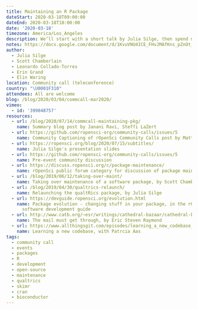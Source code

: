 ```yaml
---
title: Maintaining an R Package
dateStart: 2020-03-18T09:00:00
dateEnd: 2020-03-18T10:00:00
date: '2020-03-18'
timezone: America/Los_Angeles
description: We’ll start with a short talk by Julia Silge, then spend most of the time on Q & A with four panelists - Elin Waring, Erin Grand, Leonardo Collado-Torres, and Scott Chamberlain - moderated by Julia. Our panelists bring a wide range of perspectives so there’s something for everyone. Collectively, they have experience developing and maintaining passion-project packages, very popular packages, too many packages on CRAN, packages on Bioconductor, and taking over maintenance (and changing things!) of a package developed by someone else.
notes: https://docs.google.com/document/d/1KvuVNU4ICE_FHvJMAfKns_pZnOt_1cgJ4wokxGGuDaE/edit?usp=sharing
author:
  - Julia Silge
  - Scott Chamberlain
  - Leonardo Collado-Torres
  - Erin Grand
  - Elin Waring
location: Community call (teleconference)
country: "\U0001F310"
attendees: All are welcome
blog: /blog/2020/03/04/commcall-mar2020/
vimeo:
  - id: '399048757'
resources:
  - url: /blog/2020/07/14/commcall-maintaining-pkg/
    name: Summary blog post by Janani Ravi, Steffi LaZert
  - url: https://github.com/ropensci-org/community-calls/issues/5
    name: Community Captioning of rOpenSci Community Calls post by Matthias Grenié, Hugo Gruson  
  - url: https://ropensci.org/blog/2020/07/15/subtitles/
    name: Julia Silge's presentation slides
  - url: https://github.com/ropensci-org/community-calls/issues/5
    name: Pre-event community discussion
  - url: https://discuss.ropensci.org/c/package-maintenance/
    name: rOpenSci public forum category for discussion of package maintenance
  - url: /blog/2019/06/12/taking-over-maint/
    name: Taking over maintenance of a software package, by Scott Chamberlain, Maëlle Salmon and Noam Ross
  - url: /blog/2019/04/30/qualtrics-relaunch/
    name: Relaunching the qualtRics package, by Julia Silge
  - url: https://devguide.ropensci.org/evolution.html
    name: Package evolution - changing stuff in your package, in the rOpenSci 
      software development guide
  - url: http://www.catb.org/~esr/writings/cathedral-bazaar/cathedral-bazaar/ar01s02.html
    name: The mail must get through, by Eric Steven Raymond
  - url: https://www.allthingsgit.com/episodes/learning_a_new_codebase_with_patricia_aas.html
    name: Learning a new codebase, with Patrcia Aas
tags:
  - community call
  - events
  - packages
  - R
  - development
  - open-source
  - maintenance
  - qualtrics
  - skimr
  - cran
  - bioconductor
---
```

